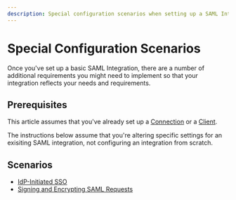```yaml
---
description: Special configuration scenarios when setting up a SAML Integration
---
```

# Special Configuration Scenarios

Once you've set up a basic SAML Integration, there are a number of additional requirements you might need to implement so that your integration reflects your needs and requirements.

## Prerequisites

This article assumes that you've already set up a [Connection](/protocols/saml/saml-configuration/auth0-as-service-provider) or a [Client](/protocols/saml/saml-configuration/auth0-as-identity-provider).

The instructions below assume that you're altering specific settings for an exisiting SAML integration, not configuring an integration from scratch.

## Scenarios

* [IdP-Initiated SSO](/protocols/saml/saml-configuration/special-configuration-scenarios/idp-initiated-sso)
* [Signing and Encrypting SAML Requests](/protocols/saml/saml-configuration/special-configuration-scenarios/signing-and-encrypting-saml-requests)
